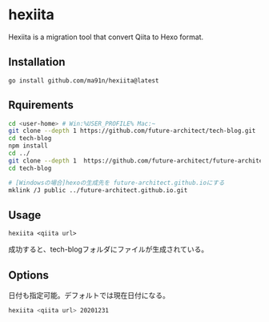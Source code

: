 # hexiita

Hexiita is a migration tool that convert Qiita to Hexo format.

## Installation

```
go install github.com/ma91n/hexiita@latest
```

## Rquirements

```sh
cd <user-home> # Win:%USER_PROFILE% Mac:~
git clone --depth 1 https://github.com/future-architect/tech-blog.git
cd tech-blog
npm install
cd ../
git clone --depth 1  https://github.com/future-architect/future-architect.github.io.git
cd tech-blog

# [Windowsの場合]hexoの生成先を future-architect.github.ioにする
mklink /J public ../future-architect.github.io.git
```

## Usage

```
hexiita <qiita url>
```

成功すると、tech-blogフォルダにファイルが生成されている。

## Options

日付も指定可能。デフォルトでは現在日付になる。

```sh
hexiita <qiita url> 20201231
```

